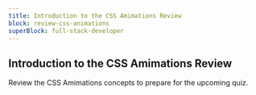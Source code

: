 ```yaml
---
title: Introduction to the CSS Amimations Review
block: review-css-animations
superBlock: full-stack-developer
---
```


## Introduction to the CSS Amimations Review

Review the CSS Amimations concepts to prepare for the upcoming quiz.
